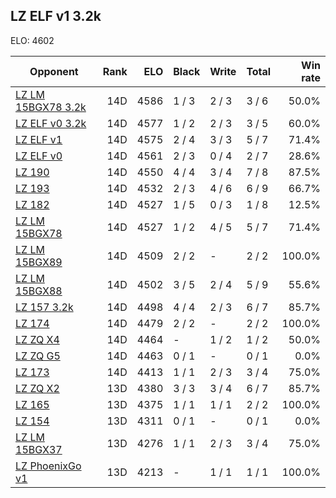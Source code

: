 ## LZ ELF v1 3.2k ##

ELO: 4602

Opponent | Rank | ELO | Black | Write | Total | Win rate
---------|-----:|----:|-------|-------|-------|-------:
[LZ LM 15BGX78 3.2k](LZ%20LM%2015BGX78%203.2k.md) | 14D | 4586 | 1 / 3 | 2 / 3 | 3 / 6 | 50.0%
[LZ ELF v0 3.2k](LZ%20ELF%20v0%203.2k.md) | 14D | 4577 | 1 / 2 | 2 / 3 | 3 / 5 | 60.0%
[LZ ELF v1](LZ%20ELF%20v1.md) | 14D | 4575 | 2 / 4 | 3 / 3 | 5 / 7 | 71.4%
[LZ ELF v0](LZ%20ELF%20v0.md) | 14D | 4561 | 2 / 3 | 0 / 4 | 2 / 7 | 28.6%
[LZ 190](LZ%20190.md) | 14D | 4550 | 4 / 4 | 3 / 4 | 7 / 8 | 87.5%
[LZ 193](LZ%20193.md) | 14D | 4532 | 2 / 3 | 4 / 6 | 6 / 9 | 66.7%
[LZ 182](LZ%20182.md) | 14D | 4527 | 1 / 5 | 0 / 3 | 1 / 8 | 12.5%
[LZ LM 15BGX78](LZ%20LM%2015BGX78.md) | 14D | 4527 | 1 / 2 | 4 / 5 | 5 / 7 | 71.4%
[LZ LM 15BGX89](LZ%20LM%2015BGX89.md) | 14D | 4509 | 2 / 2 | - | 2 / 2 | 100.0%
[LZ LM 15BGX88](LZ%20LM%2015BGX88.md) | 14D | 4502 | 3 / 5 | 2 / 4 | 5 / 9 | 55.6%
[LZ 157 3.2k](LZ%20157%203.2k.md) | 14D | 4498 | 4 / 4 | 2 / 3 | 6 / 7 | 85.7%
[LZ 174](LZ%20174.md) | 14D | 4479 | 2 / 2 | - | 2 / 2 | 100.0%
[LZ ZQ X4](LZ%20ZQ%20X4.md) | 14D | 4464 | - | 1 / 2 | 1 / 2 | 50.0%
[LZ ZQ G5](LZ%20ZQ%20G5.md) | 14D | 4463 | 0 / 1 | - | 0 / 1 | 0.0%
[LZ 173](LZ%20173.md) | 14D | 4413 | 1 / 1 | 2 / 3 | 3 / 4 | 75.0%
[LZ ZQ X2](LZ%20ZQ%20X2.md) | 13D | 4380 | 3 / 3 | 3 / 4 | 6 / 7 | 85.7%
[LZ 165](LZ%20165.md) | 13D | 4375 | 1 / 1 | 1 / 1 | 2 / 2 | 100.0%
[LZ 154](LZ%20154.md) | 13D | 4311 | 0 / 1 | - | 0 / 1 | 0.0%
[LZ LM 15BGX37](LZ%20LM%2015BGX37.md) | 13D | 4276 | 1 / 1 | 2 / 3 | 3 / 4 | 75.0%
[LZ PhoenixGo v1](LZ%20PhoenixGo%20v1.md) | 13D | 4213 | - | 1 / 1 | 1 / 1 | 100.0%
